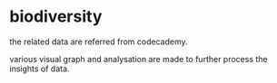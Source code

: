 # biodiversity
the related data are referred from codecademy.

various visual graph and analysation are made to further process the insights of data.
